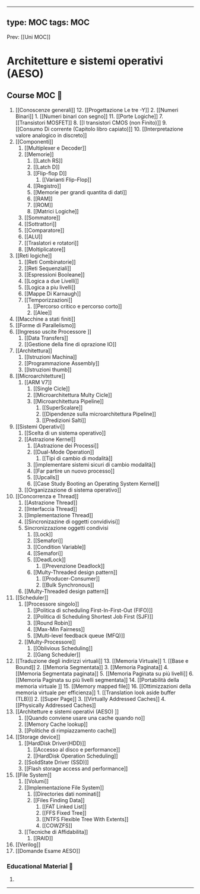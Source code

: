 
---
type: MOC 
tags: MOC 
---

Prev: [[Uni MOC]]

# Architetture e sistemi operativi (AESO)

## Course MOC  📒
1. [[Conoscenze generali]]
	12. [[Progettazione Le tre -Y]]
	2. [[Numeri Binari]]
		1. [[Numeri binari con segno]]
	11. [[Porte Logiche]]
	7. [[Transistori MOSFET]]
	8. [[I transistori CMOS (non Finito)]]
	9. [[Consumo Di corrente (Capitolo libro capiato)]]
	10. [[Interpretazione valore analogico in discreto]]
2. [[Componenti]]
	1. [[Multiplexer e Decoder]]
	2. [[Memorie]]
		1. [[Latch RS]]
		2. [[Latch D]]
		3. [[Flip-flop D]]
			1. [[Varianti Flip-Flop]]
		4. [[Registro]]
		5. [[Memorie per grandi quantita di dati]]
		6. [[RAM]]
		7. [[ROM]]
		8. [[Matrici Logiche]]
	3. [[Sommatore]]
	4. [[Sottrattori]]
	5. [[Comparatore]]
	6. [[ALU]]
	7. [[Traslatori e rotatori]]
	8. [[Moltiplicatore]]
3. [[Reti logiche]]
	1. [[Reti Combinatorie]]
	2. [[Reti Sequenziali]]
	3. [[Espressioni Booleane]]
	4. [[Logica a due Livelli]]
	5. [[Logica a piu livelli]]
	6. [[Mappe Di Karnaugh]]
	7. [[Temporizzazioni]]
		1. [[Percorso critico e percorso corto]]
		2. [[Alee]]
5. [[Macchine a stati finiti]]
6. [[Forme di Parallelismo]]
7. [[Ingresso uscite Processore ]]
	1. [[Data Transfers]]
	2. [[Gestione della fine di oprazione IO]]
8. [[Architettura]]
	1. [[Istruzioni Machina]]
	2. [[Programmazione Assembly]]
	3. [[Istruzioni thumb]]
9. [[Microarchitetture]]
	1. [[ARM V7]]
		1. [[Single Cicle]]
		2. [[Microarchitettura Multy Cicle]]
		3. [[Microarchitettura Pipeline]]
			1. [[SuperScalare]]
			2. [[Dipendenze sulla microarchitettura Pipeline]]
			3. [[Predizioni Salti]]
10. [[Sistemi Operativi]]
	1. [[Scelta di un sistema operativo]]
	2. [[Astrazione Kernel]]
		1. [[Astrazione dei Processi]]
		2. [[Dual-Mode Operation]]
			1. [[Tipi di cambio di modalità]]
		3. [[implementare sistemi sicuri di cambio modalità]]
		4. [[Far partire un nuovo processo]]
		5. [[Upcalls]]
		6. [[Case Study Booting an Operating System Kernel]]
	3. [[Organizzazione di sistema operativo]]
11. [[Concorrenza e Thread]]
	1. [[Astrazione Thread]]
	2. [[Interfaccia Thread]]
	3. [[Implementazione Thread]]
	4. [[Sincronizazine di oggetti convidivisi]]
	5. Sincronizzazione oggetti condivisi 
		1. [[Lock]]
		2. [[Semafori]]
		3. [[Condition Variable]]
		4. [[Semafori]]
		5. [[DeadLock]]
			1. [[Prevenzione Deadlock]]
		6. [[Multy-Threaded design pattern]]
			1. [[Producer-Consumer]]
			2. [[Bulk Synchronous]]
	6. [[Multy-Threaded design pattern]]
12. [[Scheduler]]
	1. [[Processore singolo]]
		1. [[Politica di scheduling First-In-First-Out (FIFO)]]
		2. [[Politica di Scheduling Shortest Job First (SJF)]]
		3. [[Round Robin]]
		4. [[Max-Min Fairness]]
		5. [[Multi-level feedback queue (MFQ)]] 
	2. [[Multy-Processore]]
		1. [[Oblivious Scheduling]]
		2. [[Gang Scheduler]]
13. [[Traduzione degli indirizzi virtuali]]
	13. [[Memoria Virtuale]]
		1. [[Base e Bound]]
		2. [[Memoria Segmentata]]
		3. [[Memoria Paginata]]
		4. [[Memoria Segmentata paginata]]
		5. [[Memoria Paginata su più livelli]]
		6. [[Memoria Paginata su più livelli segmentata]]
	14. [[Portabilità della memoria virtuale ]]
	15. [[Memory mapped file]]
	16. [[Ottimizzazioni della memoria virtuale per efficienza]]
		1. [[Translation look aside buffer (TLB)]]
		2. [[Super Page]]
		3. [[Virtually Addressed Caches]]
		4. [[Physically Addressed Caches]]
14. [[Architetture e sistemi operativi (AESO) ]]
	1.  [[Quando conviene usare una cache quando no]]
	2. [[Memory Cache lookup]]
	3. [[Politiche di rimpiazzamento cache]]
15. [[Storage device]]
	1. [[HardDisk Driver(HDD)]]
		1. [[Accesso al disco e performance]]
		2. [[HardDisk Operation Scheduling]]
	2. [[SolidState Driver (SSD)]]
	3. [[Flash storage access and performance]]
16. [[File System]]
	1. [[Volumi]]
	2. [[Implementazione File System]]
		1. [[Directories dati nominati]]
		2. [[Files Finding Data]]
			1. [[FAT Linked List]]
			2. [[FFS Fixed Tree]]
			3. [[NTFS Flexible Tree With Extents]]
			4. [[COWZFS]]
	3. [[Tecniche di Affidabilita]]
		1. [[RAID]]
17. [[Verilog]]
18. [[Domande Esame AESO]]




### Educational Material 🧱
1. 


---
